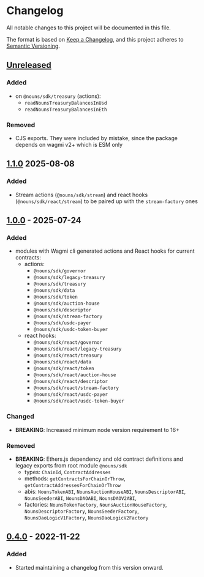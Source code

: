 # Changelog

All notable changes to this project will be documented in this file.

The format is based on [Keep a Changelog](https://keepachangelog.com/en/1.1.0/),
and this project adheres to [Semantic Versioning](https://semver.org/spec/v2.0.0.html).

## [Unreleased]

### Added

- on `@nouns/sdk/treasury` (actions):
  - `readNounsTreasuryBalancesInUsd`
  - `readNounsTreasuryBalancesInEth`

### Removed

- CJS exports. They were included by mistake, since the package depends on wagmi v2+ which is ESM only

## [1.1.0] 2025-08-08

### Added

- Stream actions (`@nouns/sdk/stream`) and react hooks (`@nouns/sdk/react/stream`) to be paired up with the `stream-factory` ones

## [1.0.0] - 2025-07-24

### Added

- modules with Wagmi cli generated actions and React hooks for current contracts:
  - actions:
    - `@nouns/sdk/governor`
    - `@nouns/sdk/legacy-treasury`
    - `@nouns/sdk/treasury`
    - `@nouns/sdk/data`
    - `@nouns/sdk/token`
    - `@nouns/sdk/auction-house`
    - `@nouns/sdk/descriptor`
    - `@nouns/sdk/stream-factory`
    - `@nouns/sdk/usdc-payer`
    - `@nouns/sdk/usdc-token-buyer`
  - react hooks:
    - `@nouns/sdk/react/governor`
    - `@nouns/sdk/react/legacy-treasury`
    - `@nouns/sdk/react/treasury`
    - `@nouns/sdk/react/data`
    - `@nouns/sdk/react/token`
    - `@nouns/sdk/react/auction-house`
    - `@nouns/sdk/react/descriptor`
    - `@nouns/sdk/react/stream-factory`
    - `@nouns/sdk/react/usdc-payer`
    - `@nouns/sdk/react/usdc-token-buyer`

### Changed

- **BREAKING**: Increased minimum node version requirement to 16+

### Removed

- **BREAKING**: Ethers.js dependency and old contract definitions and legacy exports from root module `@nouns/sdk`
  - types: `ChainId`, `ContractAddresses`
  - methods: `getContractsForChainOrThrow`, `getContractAddressesForChainOrThrow`
  - abis: `NounsTokenABI`, `NounsAuctionHouseABI`, `NounsDescriptorABI`, `NounsSeederABI`, `NounsDAOABI`, `NounsDAOV2ABI`,
  - factories: `NounsTokenFactory`, `NounsAuctionHouseFactory`, `NounsDescriptorFactory`, `NounsSeederFactory`, `NounsDaoLogicV1Factory`, `NounsDaoLogicV2Factory`

## [0.4.0] - 2022-11-22

### Added

- Started maintaining a changelog from this version onward.

[Unreleased]: https://github.com/nounsDAO/nouns-monorepo/tree/master/packages/nouns-sdk
[1.1.0]: https://github.com/nounsDAO/nouns-monorepo/tree/967341a4b/packages/nouns-sdk
[1.0.0]: https://github.com/nounsDAO/nouns-monorepo/tree/6e0b43054/packages/nouns-sdk
[0.4.0]: https://github.com/nounsDAO/nouns-monorepo/tree/6e75b03a5/packages/nouns-sdk
